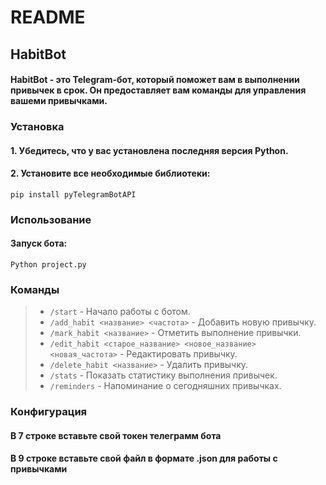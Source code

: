 # README

## HabitBot

#### HabitBot - это Telegram-бот, который поможет вам в выполнении привычек в срок. Он предоставляет вам команды для управления вашеми привычками.

### Установка

#### 1. Убедитесь, что у вас установлена последняя версия Python.

#### 2. Установите все необходимые библиотеки:

```
pip install pyTelegramBotAPI
```

### Использование

#### Запуск бота:

```
Python project.py
```

### Команды

> - `/start` - Начало работы с ботом.
> - `/add_habit <название> <частота>` - Добавить новую привычку.
> - `/mark_habit <название>` - Отметить выполнение привычки.
> - `/edit_habit <старое_название> <новое_название> <новая_частота>` - Редактировать привычку.
> - `/delete_habit <название>` - Удалить привычку.
> - `/stats` - Показать статистику выполнения привычек.
> - `/reminders` - Напоминание о сегодняшних привычках.

### Конфигурация

#### В 7 строке вставьте свой токен телеграмм бота
#### В 9 строке вставьте свой файл в формате .json для работы с привычками